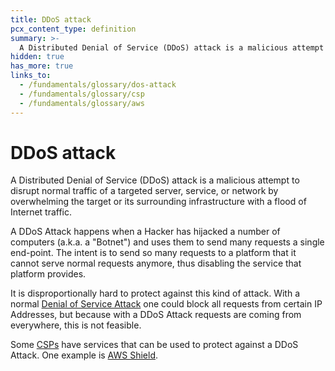 ```yaml
---
title: DDoS attack
pcx_content_type: definition
summary: >-
  A Distributed Denial of Service (DDoS) attack is a malicious attempt to disrupt normal traffic of a targeted server, service, or network by overwhelming the target or its surrounding infrastructure with a flood of Internet traffic.
hidden: true
has_more: true
links_to:
  - /fundamentals/glossary/dos-attack
  - /fundamentals/glossary/csp
  - /fundamentals/glossary/aws
---
```


<!-- This document is an original CloudFlare Document from which the cloudflare links are removed. -->

# DDoS attack

A Distributed Denial of Service (DDoS) attack is a malicious attempt to disrupt normal traffic of a targeted server, service, or network by overwhelming the target or its surrounding infrastructure with a flood of Internet traffic.

A DDoS Attack happens when a Hacker has hijacked a number of computers (a.k.a. a "Botnet") and uses them to send many requests a single end-point. The intent is to send so many requests to a platform that it cannot serve normal requests anymore, thus disabling the service that platform provides.

It is disproportionally hard to protect against this kind of attack. With a normal [Denial of Service Attack](/fundamentals/glossary/dos-attack) one could block all requests from certain IP Addresses, but because with a DDoS Attack requests are coming from everywhere, this is not feasible.

Some [CSPs](/fundamentals/glossary/csp) have services that can be used to protect against a DDoS Attack. One example is [AWS Shield](/fundamentals/glossary/aws#shield).

